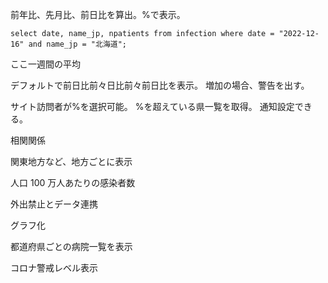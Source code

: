 前年比、先月比、前日比を算出。%で表示。
````
select date, name_jp, npatients from infection where date = "2022-12-16" and name_jp = "北海道";
````

ここ一週間の平均

デフォルトで前日比前々日比前々前日比を表示。
増加の場合、警告を出す。

サイト訪問者が%を選択可能。
%を超えている県一覧を取得。
通知設定できる。

相関関係

関東地方など、地方ごとに表示

人口 100 万人あたりの感染者数

外出禁止とデータ連携

グラフ化

都道府県ごとの病院一覧を表示

コロナ警戒レベル表示

